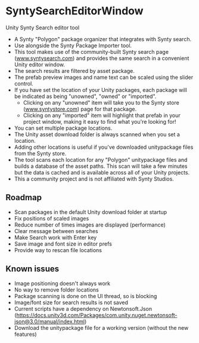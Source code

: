 # SyntySearchEditorWindow
Unity Synty Search editor tool

- A Synty "Polygon" package organizer that integrates with Synty search.
- Use alongside the Synty Package Importer tool.
- This tool makes use of the community-built Synty search page (www.syntysearch.com) and provides the same search in a convenient Unity editor window.
- The search results are filtered by asset package.
- The prefab preview images and name text can be scaled using the slider control. 
- If you have set the location of your Unity packages, each package will be indicated as being "unowned", "owned" or "imported".
  - Clicking on any "unowned" item will take you to the Synty store (www.syntystore.com) page for that package.
  - Clicking on any "imported" item will highlight that prefab in your project window, making it easy to find what you're looking for!
- You can set multiple package locations.
- The Unity asset download folder is always scanned when you set a location.
- Adding other locations is useful if you've downloaded unitypackage files from the Synty store.
- The tool scans each location for any "Polygon" unitypackage files and builds a database of the asset paths. This scan will take a few minutes but the data is
cached and is available across all of your Unity projects.
- This a community project and is not affiliated with Synty Studios.

Roadmap
-------
- Scan packages in the default Unity download folder at startup
- Fix positions of scaled images
- Reduce number of times images are displayed (performance)
- Clear message between searches
- Make Search work with Enter key
- Save image and font size in editor prefs
- Provide way to rescan file locations

Known issues
------------
- Image positioning doesn't always work
- No way to remove folder locations
- Package scanning is done on the UI thread, so is blocking
- Image/font size for search results is not saved
- Current scripts have a dependency on Newtonsoft.Json (https://docs.unity3d.com/Packages/com.unity.nuget.newtonsoft-json@3.0/manual/index.html)
- Download the unitypackage file for a working version (without the new features)
